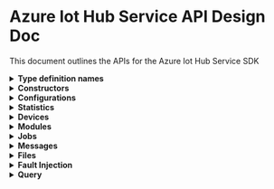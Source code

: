 ﻿# Azure Iot Hub Service API Design Doc
This document outlines the APIs for the Azure Iot Hub Service SDK

<details><summary><b>Type definition names</b></summary>
    
```
Configuration - TwinConfiguration
Module - ModuleIdentity
Device - DeviceIdentity
Twin - TwinData
Interface - PnpInterface
Property - PnpProperty
Reported - PnpReported
Desired - PnpDesired
```
</details>

<details><summary><b>Constructors</b></summary>
    
```csharp

```
</details>

<details><summary><b>Configurations</b></summary>
APIs for managing configurations for devices and modules

```csharp

```
</details>

<details><summary><b>Statistics</b></summary>
APIs for getting statistics about devices and modules, as well as service statistics

```csharp

```
</details>

<details><summary><b>Devices</b></summary>
APIs for managing device and module identities

```csharp

```
</details>

<details><summary><b>Modules</b></summary>
APIs for managing device and module identities

```csharp

```
</details>

<details><summary><b>Jobs</b></summary>
APIs for using IotHub jobs

```csharp

```
</details>

<details><summary><b>Messages</b></summary>
No sign of this in the swagger

```csharp

```
</details>

<details><summary><b>Files</b></summary>
APIs for getting feedback messages

```csharp

```
</details>

<details><summary><b>Fault Injection</b></summary>
No sign of this in the swagger

```csharp

```
</details>

<details><summary><b>Query</b></summary>
APIs for querying on device or module identities

```csharp

```
</details>

